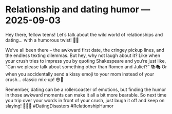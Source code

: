 # Relationship and dating humor — 2025-09-03

Hey there, fellow teens! Let’s talk about the wild world of relationships and dating... with a humorous twist! 🤣💔

We’ve all been there – the awkward first date, the cringey pickup lines, and the endless texting dilemmas. But hey, why not laugh about it? Like when your crush tries to impress you by quoting Shakespeare and you’re just like, “Can we please talk about something other than Romeo and Juliet?” 📚🎭 Or when you accidentally send a kissy emoji to your mom instead of your crush... classic mix-up! 😳💋

Remember, dating can be a rollercoaster of emotions, but finding the humor in those awkward moments can make it all a bit more bearable. So next time you trip over your words in front of your crush, just laugh it off and keep on slaying! 💁‍♀️💕 #DatingDisasters #RelationshipHumor
